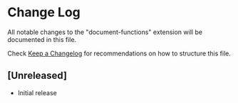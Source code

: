 # Change Log

All notable changes to the "document-functions" extension will be documented in this file.

Check [Keep a Changelog](http://keepachangelog.com/) for recommendations on how to structure this file.

## [Unreleased]

- Initial release